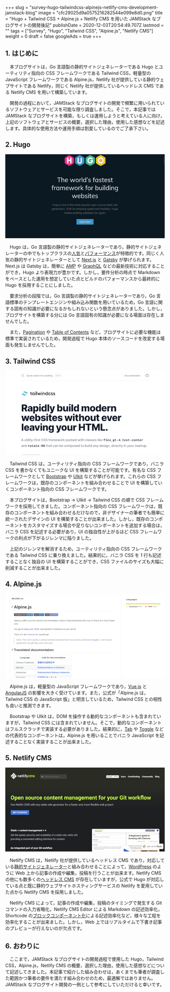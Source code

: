 +++
slug = "survey-hugo-tailwindcss-alpinejs-netlify-cms-development-jamstack-blog"
image = "cfc29025d9a0575216282544e099e8d0.png"
title = "Hugo + Tailwind CSS + Alpine.js + Netlify CMS を用いた JAMStack なブログサイトの開発後記"
publishDate = 2020-12-03T20:54:49.707Z
lastmod = ""
tags = ["Survey", "Hugo", "Tailwind CSS", "Alpine.js", "Netlify CMS"]
weight = 0
draft = false
googleAds = true
+++
## 1. はじめに

　本ブログサイトは，Go 言語製の静的サイトジェネレーターである Hugo とユーティリティ指向の CSS フレームワークである Tailwind CSS，軽量型の JavaScript フレームワークである Alpine.js，Netlify 社が提供している静的ウェブサイトである Netlify，同じく Netlify 社が提供しているヘッドレス CMS である Netlify CMS を用いて構築しています。

　開発の過程において，JAMStack なブログサイトの開発で頻繁に用いられているソフトウェアとサービスを可能な限り調査しました。そこで，本記事では JAMStack なブログサイトを構築，もしくは運用しようと考えている人に向け，上記のソフトウェアとサービスの概要，選択した理由，使用した感想などを記述します。具体的な使用方法や運用手順は割愛しているのでご了承下さい。

## 2. Hugo

[![Hugo](95a8716b0089229bb8afced7b37a656c.png)](https://gohugo.io/)

　Hugo は，Go 言語製の静的サイトジェネレーターであり，静的サイトジェネレーターの中でもトップクラスの[人気](https://jamstack.org/generators/)と[パフォーマンス](https://qiita.com/tnzk/items/4863e2c559f6b71b72e0#%E6%A4%9C%E8%A8%BC%E7%B5%90%E6%9E%9C)が特徴的です。同じく人気の静的サイトジェネレーターとして [Next.js](https://nextjs.org/) と [Gatsby](http://gatsbyjs.org/) が挙げられます。Next.js は Gatsby は，簡単に [AMP](https://developers.google.com/amp) や [GraphQL](https://graphql.org/) などの最新技術に対応することができ，Hugo より表現力が豊かです。しかし，要件分析の時点で Markdown をベースとした運用を想定していた点とビルドのパフォーマンスから最終的に Hugo を採用することにしました。

　要求分析の段階では，Go 言語製の静的サイトジェネレーターであり，Go 言語標準のテンプレートエンジンや組み込み関数を用いているため，Go 言語に関する固有の知識が必要になるかもしれないという懸念点がありました。しかし，ブログサイトを構築する分には Go 言語固有の知識が必要になる場面は存在しませんでした。

　また，[Pagination](https://gohugo.io/templates/pagination/) や [Table of Contents](https://gohugo.io/content-management/toc/) など，ブログサイトに必要な機能は標準で実装されているため，開発過程で Hugo 本体のソースコードを改変する場面も発生しませんでした。

## 3. Tailwind CSS

[![Tailwind CSS](a1f75b55d405d9ac433e2983077071a0.png)](https://tailwindcss.com/)

　Tailwind CSS は，ユーティリティ指向の CSS フレームワークであり，バニラ CSS を書かなくてもユニークな UI を構築することが可能です。有名な CSS フレームワークとして [Bootstrap](https://getbootstrap.com/) や [UIkit](https://getuikit.com/) などが挙げられます。これらの CSS フレームワークは，既存のコンポーネントを組み合わせることで UI を構築していくコンポーネント指向の CSS フレームワークです。

　本ブログサイトは，Bootstrap → UIkit → Tailwind CSS の順で CSS フレームワークを採用してきました。コンポーネント指向の CSS フレームワークは，既存のコンポーネントを組み合わせるだけなので，非デザイナーの筆者でも簡単に統一されたデザインの UI を構築することが出来ました。しかし，既存のコンポーネントをカスタマイズする場合や足りないコンポーネントを追加する場合は，バニラ CSS を記述する必要があり，UI の独自性が上がるほど CSS フレームワークの利点が下がるジレンマに陥りました。

　上記のジレンマを解消するため，ユーティリティ指向の CSS フレームワークである Tailwind CSS に乗り換えました。結果的に，バニラ CSS を 1 行も記述することなく独自の UI を構築することができ，CSS ファイルのサイズも大幅に削減することが出来ました。

## 4. Alpine.js

[![Alpine.js](1882fd943d136ffe66c49cb5d6a3eb70.png)](https://github.com/alpinejs/alpine)

　Alpine.js は，軽量型の JavaScript フレームワークであり，[Vue.js](https://vuejs.org/) と [AngularJS](https://angularjs.org/) の影響を大きく受けています。また，公式が「Alpine.js は，Tailwind CSS の JavaScript 版」と明言しているため，Tailwind CSS との相性も良いと推測できます。

　Bootstrap や UIkit は，DOM を操作する動的なコンポーネントも含まれていますが，Tailwind CSS には含まれていません。そこで，動的なコンポーネントはフルスクラッチで実装する必要がありました。結果的に，[Tab](https://getuikit.com/docs/tab) や [Toggle](https://getuikit.com/docs/toggle#toggle) などの代表的なコンポーネントは，Alpine.js を用いることでバニラ JavaScript を記述することなく実装することが出来ました。

## 5. Netlify CMS

[![Netlify CMS](bcc35f2c28064277c42b4f60a0b988e8.png)](https://www.netlifycms.org/)

　Netlify CMS は，Netlify 社が提供しているヘッドレス CMS であり，対応している[静的サイトジェネレーター](https://www.netlifycms.org/docs/start-with-a-template/)と組み合わせることによって，[WordPress](https://wordpress.org/) のように Web 上から記事の作成や編集，投稿を行うことが出来ます。Netlify CMS の他にも数多くの[ヘッドレス CMS](https://jamstack.org/headless-cms/) が存在していますが，公式で Hugo が対応している点と既に静的ウェブサイトホスティングサービスの Netlify を愛用していた点から Netlify CMS を採用しました。

　Netlify CMS によって，記事の作成や編集，投稿のタイミングで発生する Git コマンドの入力省略化，Netlify CMS Editor による Markdown の記述効率化，Shortcode の[ブロックコンポーネント化](https://www.netlifycms.org/docs/hugo/#using-hugo-shortcodes-in-the-markdown-editor)による記述効率化など，様々な工程を効率化することが出来ました。しかし，Web 上ではリアルタイムで下書き記事のプレビューが行えないのが欠点です。

## 6. おわりに

　ここまで，JAMStack なブログサイトの開発過程で使用した Hugo，Tailwind CSS，Alpine.js，Netlify CMS の概要，選択した理由，使用した感想などについて記述してきました。本記事で紹介した組み合わせは，あくまでも筆者が調査した範囲かつ筆者の要件を満たす組み合わせのため，最適解ではありません。JAMStack なブログサイト開発の一例として参考にしていただけると幸いです。